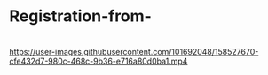 # Registration-from-
#

https://user-images.githubusercontent.com/101692048/158527670-cfe432d7-980c-468c-9b36-e716a80d0ba1.mp4

